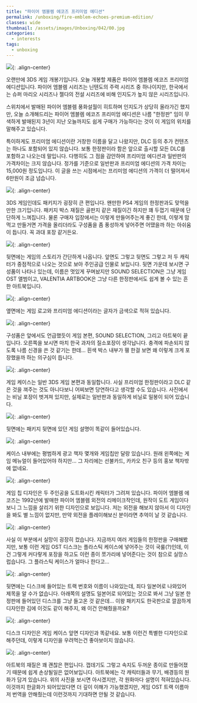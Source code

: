 ```yaml
---
title: "파이어 엠블렘 에코즈 프리미엄 에디션"
permalink: /unboxing/fire-emblem-echoes-premium-edition/
classes: wide
thumbnail: /assets/images/Unboxing/042/00.jpg
categories:
  - interests
tags:
  - unboxing
---
```


![](/assets/images/Unboxing/042/00.jpg){: .align-center}

오랜만에 3DS 게임 개봉기입니다. 오늘 개봉할 제품은 파이어 엠블렘 에코즈 프리미엄 에디션입니다. 파이어 엠블렘 시리즈는 닌텐도의 주력 시리즈 중 하나이지만, 한국에서는 슈퍼 마리오 시리즈나 젤다의 전설 시리즈에 비해 인지도가 높지 않은 시리즈입니다.

스위치에서 발매된 파이어 엠블렘 풍화설월이 히트하며 인지도가 상당히 올라가긴 했지만, 오늘 소개해드리는 파이어 엠블렘 에코즈 프리미엄 에디션은 나름 "한정판" 임이 무색하게 발매된지 3년이 지난 오늘까지도 쉽게 구매가 가능하다는 것이 이 게임의 위치를 말해주고 있습니다.

특이하게도 프리미엄 에디션이란 거창한 이름을 달고 나왔지만, DLC 등의 추가 컨텐츠는 하나도 포함되어 있지 않습니다. 보통 한정판이라 함은 앞으로 출시할 모든 DLC를 포함하고 나오는데 말입니다. 다행히도 그 점을 감안하여 프리미엄 에디션과 일반판의 가격차이는 크지 않습니다. 정가를 기준으로 일반판과 프리미엄 에디션의 가격 차이는 15,000원 정도입니다. 이 글을 쓰는 시점에서는 프리미엄 에디션의 가격이 더 떨어져서 6만원이 조금 넘습니다.

![](/assets/images/Unboxing/042/01.jpg){: .align-center}

3DS 게임인데도 패키지가 굉장히 큰 편입니다. 왠만한 PS4 게임의 한정판과도 맞먹을만한 크기입니다. 패키지 박스 재질은 골판지 같은 재질이긴 하지만 꽤 두껍기 때문에 단단하게 느껴집니다. 물론 구매자 입장에서는 이렇게 만들어주는게 좋긴 한데, 이렇게 맘먹고 만들거면 가격을 올리더라도 구성품을 좀 풍성하게 넣어주면 어땠을까 하는 아쉬움이 듭니다. 꼭 과대 포장 같거든요.

![](/assets/images/Unboxing/042/02.jpg){: .align-center}

뒷면에는 게임의 스토리가 간단하게 나옵니다. 앞면도 그렇고 뒷면도 그렇고 저 두 캐릭터가 중점적으로 나오는 것으로 보아 주인공급 인물로 보입니다. 뒷면 가운데 보시면 구성품이 나타나 있는데, 이름은 멋있게 꾸며놨지만 SOUND SELECTION은 그냥 게임 OST 앨범이고, VALENTIA ARTBOOK은 그냥 다른 한정판에서도 쉽게 볼 수 있는 흔한 아트북입니다.

![](/assets/images/Unboxing/042/03.jpg){: .align-center}

옆면에는 게임 로고와 프리미엄 에디션이라는 글자가 금색으로 적혀 있습니다.

![](/assets/images/Unboxing/042/04.jpg){: .align-center}

구성품은 앞에서도 언급했듯이 게임 본편, SOUND SELECTION, 그리고 아트북이 끝입니다. 오른쪽을 보시면 마치 한국 과자의 질소포장이 생각납니다. 충격에 파손되지 않도록 나름 신경을 쓴 것 같기는 한데... 흰색 박스 내부가 휑 한걸 보면 왜 이렇게 크게 포장했을까 하는 의구심이 듭니다.

![](/assets/images/Unboxing/042/05.jpg){: .align-center}

게임 케이스는 일반 3DS 게임 본편과 동일합니다. 사실 프리미엄 한정판이라고 DLC 같은 것을 껴주는 것도 아니다보니 어찌보면 당연하다고 생각할 수도 있습니다. 사진에서는 비닐 포장이 벗겨져 있지만, 실제로는 일반판과 동일하게 비닐로 밀봉이 되어 있습니다.

![](/assets/images/Unboxing/042/06.jpg){: .align-center}

뒷면에는 패키지 뒷면에 있던 게임 설명이 똑같이 들어있습니다.

![](/assets/images/Unboxing/042/07.jpg){: .align-center}

케이스 내부에는 평범하게 광고 책자 몇개와 게임칩만 달랑 있습니다. 원래 왼쪽에는 게임 메뉴얼이 들어있어야 하지만... 그 자리에는 선불카드, 카카오 친구 등의 홍보 책자밖에 없네요.

![](/assets/images/Unboxing/042/08.jpg){: .align-center}

게임 칩 디자인은 두 주인공을 도트화시킨 캐릭터가 그려져 있습니다. 파이어 엠블렘 에코즈는 1992년에 발매한 파이어 엠블렘 외전의 리메이크작인데, 원작이 도트 게임이다보니 그 느낌을 살리기 위한 디자인으로 보입니다. 저는 외전을 해보지 않아서 이 디자인을 봐도 별 느낌이 없지만, 만약 외전을 플레이해보신 분이라면 추억이 날 것 같습니다.

![](/assets/images/Unboxing/042/09.jpg){: .align-center}

사실 이 부분에서 실망이 굉장히 컸습니다. 지금까지 여러 게임들의 한정판을 구매해봤지만, 보통 이런 게임 OST 디스크는 플라스틱 케이스에 넣어주는 것이 국룰(?)인데, 이건 그렇게 커다랗게 포장을 하고도 이런 종이 쪼가리에 넣어준다는 것이 참으로 실망스럽습니다. 그 플라스틱 케이스가 얼마나 한다고...

![](/assets/images/Unboxing/042/10.jpg){: .align-center}

뒷면에는 디스크에 들어있는 트랙 번호와 이름이 나와있는데, 죄다 일본어로 나와있어 제목을 알 수가 없습니다. 아래쪽의 설명도 일본어로 되어있는 것으로 봐서 그냥 일본 한정판에 들어있던 디스크를 그냥 들고온 것 같은데... 이왕 패키지도 한국판으로 깔끔하게 디자인한 김에 이것도 같이 해주지, 왜 이건 안해줬을까요?

![](/assets/images/Unboxing/042/11.jpg){: .align-center}

디스크 디자인은 게임 케이스 앞면 디자인과 똑같네요. 보통 이런건 특별한 디자인으로 해주던데, 이렇게 디자인을 우려먹는건 좋아보이지 않습니다.

![](/assets/images/Unboxing/042/12.jpg){: .align-center}

아트북의 재질은 꽤 괜찮은 편입니다. 껍데기도 그렇고 속지도 두꺼운 종이로 만들어졌기 때문에 쉽게 손상될일은 없어보입니다. 아트북에는 각 캐릭터들과 무기, 배경등의 원화가 담겨 있습니다. 위의 사진을 보시면 아시겠지만, 각 원화마다 설명이 적혀있습니다. 이것까지 한글화가 되어있었다면 더 깊이 이해가 가능했겠지만, 게임 OST 트랙 이름마저 번역을 안해줬는데 이런것까지 기대하면 안될 것 같습니다.